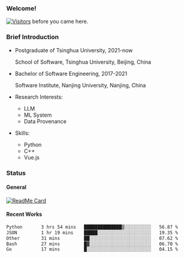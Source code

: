 ### Welcome!

[![Visitors](https://visitor-badge.laobi.icu/badge?page_id=HermitSun.HermitSun)]() before you came here.

### Brief Introduction

- Postgraduate of Tsinghua University, 2021-now
  
  School of Software, Tsinghua University, Beijing, China

- Bachelor of Software Engineering, 2017-2021
  
  Software Institute, Nanjing University, Nanjing, China

- Research Interests:
  - LLM
  - ML System
  - Data Provenance

- Skills:
  - Python
  - C++
  - Vue.js

### Status

#### General

[![ReadMe Card](https://github-readme-stats.hermitsun.vercel.app/api?username=HermitSun&count_private=true&show_icons=true)]()

#### Recent Works

<!--START_SECTION:waka-->

```txt
Python       3 hrs 54 mins   ██████████████▒░░░░░░░░░░   56.87 %
JSON         1 hr 19 mins    █████░░░░░░░░░░░░░░░░░░░░   19.35 %
Other        31 mins         ██░░░░░░░░░░░░░░░░░░░░░░░   07.62 %
Bash         27 mins         █▓░░░░░░░░░░░░░░░░░░░░░░░   06.70 %
Go           17 mins         █░░░░░░░░░░░░░░░░░░░░░░░░   04.15 %
```

<!--END_SECTION:waka-->
